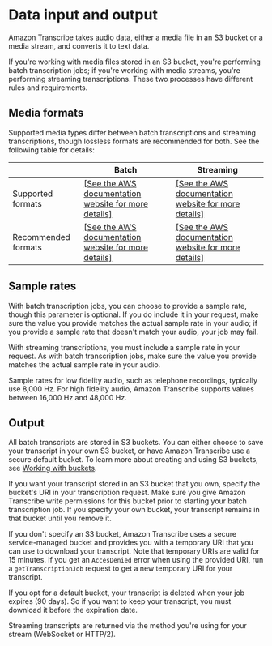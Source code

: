 # Data input and output<a name="how-input"></a>

Amazon Transcribe takes audio data, either a media file in an S3 bucket or a media stream, and converts it to text data\.

If you're working with media files stored in an S3 bucket, you're performing batch transcription jobs; if you're working with media streams, you're performing streaming transcriptions\. These two processes have different rules and requirements\.

## Media formats<a name="how-input-audio"></a>

Supported media types differ between batch transcriptions and streaming transcriptions, though lossless formats are recommended for both\. See the following table for details:


|  | Batch | Streaming | 
| --- | --- | --- | 
| Supported formats |  [\[See the AWS documentation website for more details\]](http://docs.aws.amazon.com/transcribe/latest/dg/how-input.html)  |  [\[See the AWS documentation website for more details\]](http://docs.aws.amazon.com/transcribe/latest/dg/how-input.html)  | 
| Recommended formats |  [\[See the AWS documentation website for more details\]](http://docs.aws.amazon.com/transcribe/latest/dg/how-input.html)  |  [\[See the AWS documentation website for more details\]](http://docs.aws.amazon.com/transcribe/latest/dg/how-input.html)  | 

## Sample rates<a name="how-input-sample-rates"></a>

With batch transcription jobs, you can choose to provide a sample rate, though this parameter is optional\. If you do include it in your request, make sure the value you provide matches the actual sample rate in your audio; if you provide a sample rate that doesn't match your audio, your job may fail\.

With streaming transcriptions, you must include a sample rate in your request\. As with batch transcription jobs, make sure the value you provide matches the actual sample rate in your audio\.

Sample rates for low fidelity audio, such as telephone recordings, typically use 8,000 Hz\. For high fidelity audio, Amazon Transcribe supports values between 16,000 Hz and 48,000 Hz\.

## Output<a name="how-output"></a>

All batch transcripts are stored in S3 buckets\. You can either choose to save your transcript in your own S3 bucket, or have Amazon Transcribe use a secure default bucket\. To learn more about creating and using S3 buckets, see [Working with buckets](https://docs.aws.amazon.com/AmazonS3/latest/userguide/creating-buckets-s3.html)\.

If you want your transcript stored in an S3 bucket that you own, specify the bucket's URI in your transcription request\. Make sure you give Amazon Transcribe write permissions for this bucket prior to starting your batch transcription job\. If you specify your own bucket, your transcript remains in that bucket until you remove it\. 

If you don't specify an S3 bucket, Amazon Transcribe uses a secure service\-managed bucket and provides you with a temporary URI that you can use to download your transcript\. Note that temporary URIs are valid for 15 minutes\. If you get an `AccesDenied` error when using the provided URI, run a `getTranscriptionJob` request to get a new temporary URI for your transcript\.

If you opt for a default bucket, your transcript is deleted when your job expires \(90 days\)\. So if you want to keep your transcript, you must download it before the expiration date\.

Streaming transcripts are returned via the method you're using for your stream \(WebSocket or HTTP/2\)\.